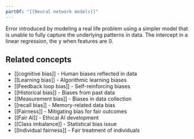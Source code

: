 ```yaml
---
partOf: "[[Neural network models]]"
---
```

Error introduced by modeling a real life problem using a simpler model that is unable to fully capture the underlying patterns in data. 
The intercept in a linear regression, the y when features are 0.



## Related concepts

- [[cognitive bias]] - Human biases reflected in data
- [[Learning bias]] - Algorithmic learning biases
- [[Feedback loop bias]] - Self-reinforcing biases
- [[Historical bias]] - Biases from past data
- [[Measurement bias]] - Biases in data collection
- [[recall bias]] - Memory-related data bias
- [[Fairness]] - Mitigating bias for fair outcomes
- [[Fair AI]] - Ethical AI development
- [[Class imbalance]] - Statistical bias issue
- [[Individual fairness]] - Fair treatment of individuals
